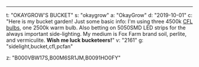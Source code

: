---
t: "OKAYGROW'S BUCKET"
s: "okaygrow"
a: "OkayGrow"
d: "2019-10-01"
c: "Here is my bucket garden! Just some basic info: I'm using three 4500k <a href='https://amzn.to/3jMfTYw'>CFL bulbs</a>, one 2500k warm bulb. Also betting on 5050SMD LED strips for the always important side-lighting. My medium is Fox Farm brand soil, perlite, and vermiculite. <strong>Wish me luck bucketeers!</strong>"
v: "2161"
g: "sidelight,bucket,cfl,pcfan"

z: "B000VBW17S,B00M6SR1JM,B0091HO0FY"
